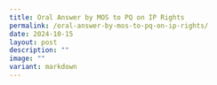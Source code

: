 ```yaml
---
title: Oral Answer by MOS to PQ on IP Rights
permalink: /oral-answer-by-mos-to-pq-on-ip-rights/
date: 2024-10-15
layout: post
description: ""
image: ""
variant: markdown
---
```

